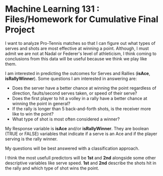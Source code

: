 # Machine Learning 131 : Files/Homework for Cumulative Final Project

I want to analyze Pro-Tennis matches so that I can figure out what types of serves and shots are most effective at winning a point. Although, I must admit we are not at Nadal or Federer's level of athleticism, I think coming to conclusions from this data will be useful because we think we play like them.
  
I am interested in predicting the outcomes for Serves and Rallies (**isAce**, **isRallyWinner**). Some questions I am interested in answering are:    
  
* Does the server have a better chance at winning the point regardless of direction, faults/second serves taken, or speed of their serve?  
* Does the first player to hit a volley in a rally have a better chance at winning the point in general?  
* If the rally is longer than 5 back-and-forth shots, is the receiver more like to win the point?  
* What type of shot is most often considered a winner?
  
My Response variable is **isAce** and/or **isRallyWinner**. They are boolean (TRUE or FALSE) variables that indicate if a serve is an Ace and if the player serving is the rally winner.  

My questions will be best answered with a classification approach.  

I think the most usefull predictors will be **1st** and **2nd** alongside some other descriptive variables like serve speed. **1st** and **2nd** describe the shots hit in the rally and which type of shot wins the point.
